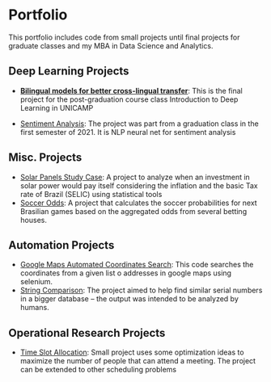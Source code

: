 # Portfolio

This portfolio includes code from small projects until final projects for graduate classes and my MBA in Data Science and Analytics.

## Deep Learning Projects

- [**Bilingual models for better cross-lingual transfer**](./deep_learning_cross_lingual_transfer/): This is the final project for the post-graduation course class Introduction to Deep Learning in UNICAMP
  
- [Sentiment Analysis](./deep_learning_sentiment_analysis/): The project was part from a graduation class in the first semester of 2021. It is NLP neural net for sentiment analysis

## Misc. Projects

- [Solar Panels Study Case](./solar_panels_case_study/): A project to analyze when an investment in solar power would pay itself considering the inflation and the basic Tax rate of Brazil (SELIC) using statistical tools
- [Soccer Odds](./soccer_odds/): A project that calculates the soccer probabilities for next Brasilian games based on the aggregated odds from several betting houses.

## Automation Projects
- [Google Maps Automated Coordinates Search](./google_get_cities_coords/): This code searches the coordinates from a given list o addresses in google maps using selenium.
- [String Comparison](./string_comparison/): The project aimed to help find similar serial numbers in a bigger database – the output was intended to be analyzed by humans.

## Operational Research Projects
- [Time Slot Allocation](./time_slot_allocation/): Small project uses some optimization ideas to maximize the number of people that can attend a meeting. The project can be extended to other scheduling problems